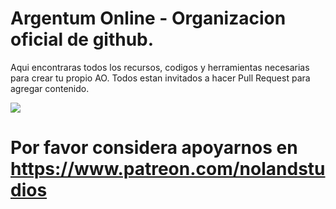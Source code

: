 # Argentum Online - Organizacion oficial de github.
Aqui encontraras todos los recursos, codigos y herramientas necesarias para crear tu propio AO.
Todos estan invitados a hacer Pull Request para agregar contenido.

<img src="https://www.ao20.com.ar/_nuxt/img/argentum20_logo.562a0aa.png"></img>

# Por favor considera apoyarnos en https://www.patreon.com/nolandstudios
